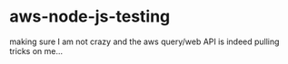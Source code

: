 aws-node-js-testing
===================

making sure I am not crazy and the aws query/web API is indeed pulling tricks on me...
